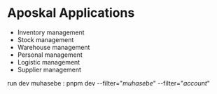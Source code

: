 # Aposkal Applications

- Inventory management
- Stock management
- Warehouse management
- Personal management
- Logistic management
- Supplier management

run dev muhasebe : pnpm dev --filter="*muhasebe*" --filter="*account*" 
